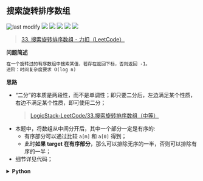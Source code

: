 ## 搜索旋转排序数组
<!--START_SECTION:badge-->

![last modify](https://img.shields.io/static/v1?label=last%20modify&message=2025-07-08%2016%3A53%3A13&label_color=gray&color=thistle&style=flat-square)
[![](https://img.shields.io/static/v1?label=&message=%E4%B8%AD%E7%AD%89&label_color=gray&color=yellow&style=flat-square)](../../../README.md#中等)
[![](https://img.shields.io/static/v1?label=&message=LeetCode&label_color=gray&color=green&style=flat-square)](../../../README.md#leetcode)
[![](https://img.shields.io/static/v1?label=&message=%E4%BA%8C%E5%88%86%E6%9F%A5%E6%89%BE&label_color=gray&color=blue&style=flat-square)](../../../README.md#二分查找)
[![](https://img.shields.io/static/v1?label=&message=LeetCode%20Hot%20100&label_color=gray&color=blue&style=flat-square)](../../../README.md#leetcode-hot-100)
[![](https://img.shields.io/static/v1?label=&message=%E7%83%AD%E9%97%A8&label_color=gray&color=blue&style=flat-square)](../../../README.md#热门)

<!--END_SECTION:badge-->
<!--info
tags: [二分查找, lc100, 热门]
source: LeetCode
level: 中等
number: '0033'
name: 搜索旋转排序数组
companies: [Soul]
-->

> [33. 搜索旋转排序数组 - 力扣（LeetCode）](https://leetcode.cn/problems/search-in-rotated-sorted-array)

<summary><b>问题简述</b></summary>

```txt
在一个旋转过的有序数组中搜索某值，若存在返回下标，否则返回 -1。
进阶：时间复杂度要求 O(log n)
```


<!-- 
<details><summary><b>详细描述</b></summary>

```txt
```

</details>
-->


<summary><b>思路</b></summary>

- “二分”的本质是两段性，而不是单调性；即只要二分后，左边满足某个性质，右边不满足某个性质，即可使用二分；
    > [LogicStack-LeetCode/33.搜索旋转排序数组（中等）](https://github.com/SharingSource/LogicStack-LeetCode/blob/main/LeetCode/31-40/33.%20搜索旋转排序数组（中等）.md#二分解法)
- 本题中，将数组从中间分开后，其中一个部分一定是有序的: 
    - 有序部分可以通过比较 `a[m]` 和 `a[0]` 得到；
    - 此时**如果 target 在有序部分**，那么可以排除无序的一半，否则可以排除有序的一半；
- 细节详见代码；

<details><summary><b>Python</b></summary>

```python
class Solution:
    def search(self, nums: List[int], target: int) -> int:

        l, r = 0, len(nums)  # [l, r) 左闭右开区间
        while l < r:
            m = l + (r - l) // 2

            if nums[m] == target: 
                return m
            
            if nums[0] < nums[m]:
                # 此时 m 左边是有序的
                if nums[l] <= target < nums[m]:
                    # 如果 target 在有序部分, 即在左侧
                    r = m
                else:
                    l = m + 1
            else:
                # 此时 m 右边是有序的
                if nums[m] < target <= nums[r - 1]:  # r 是开区间, 所以 - 1
                    # 如果 target 在有序部分, 此时在右侧
                    l = m + 1
                else:
                    r = m  # 右边界

        return -1
```

</details>

